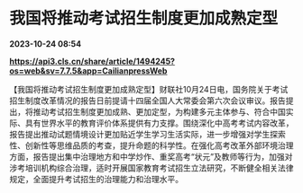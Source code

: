 # 我国将推动考试招生制度更加成熟定型

**2023-10-24 08:54**

**https://api3.cls.cn/share/article/1494245?os=web&sv=7.7.5&app=CailianpressWeb**

【我国将推动考试招生制度更加成熟定型】财联社10月24日电，国务院关于考试招生制度改革情况的报告日前提请十四届全国人大常委会第六次会议审议。报告提出，将推动考试招生制度更加成熟、更加定型，为构建多元主体参与、符合中国实际、具有世界水平的教育评价体系提供有力支撑。围绕深化中高考考试内容改革，报告提出推动试题情境设计更加贴近学生学习生活实际，进一步增强对学生探索性、创新性等思维品质的考查，提升命题的科学性。在强化高考改革外部环境治理方面，报告提出集中治理地方和中学炒作、重奖高考“状元”及教师等行为，加强对涉考培训机构综合治理，适时开展国家教育考试招生立法研究，不断健全相关法律规定，全面提升考试招生的治理能力和治理水平。